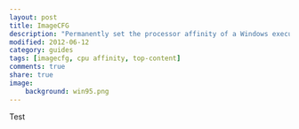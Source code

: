 ```yaml
---
layout: post
title: ImageCFG
description: "Permanently set the processor affinity of a Windows executable."
modified: 2012-06-12
category: guides
tags: [imagecfg, cpu affinity, top-content]
comments: true
share: true
image:
    background: win95.png
---
```


Test
